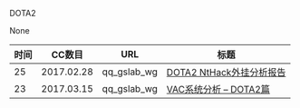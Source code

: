 DOTA2

None

| 时间 | CC数目 | URL | 标题 |
| ---- | ----- | --- | --- |
| 25 | 2017.02.28 | qq_gslab_wg | [DOTA2 NtHack外挂分析报告](http://gslab.qq.com/article-255-1.html) |
| 23 | 2017.03.15 | qq_gslab_wg | [VAC系统分析 – DOTA2篇](http://gslab.qq.com/article-258-1.html) |

